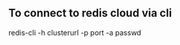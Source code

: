 ## To connect to redis cloud via cli
redis-cli -h clusterurl -p port -a passwd

[comment]: <> (redis-cli -h "redis-11491.c84.us-east-1-2.ec2.cloud.redislabs.com" -p 11491 -a 2IQV76YTemPEOjitABVxTiRgLm6DHKNV)